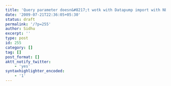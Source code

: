 ```yaml
---
title: 'Query parameter doesn&#8217;t wotk with Datapump import with NETWORK_LINK'
date: '2009-07-21T22:36:05+05:30'
status: draft
permalink: '/?p=255'
author: Sidhu
excerpt: ''
type: post
id: 255
category: []
tag: []
post_format: []
aktt_notify_twitter:
    - 'yes'
syntaxhighlighter_encoded:
    - '1'
---
```

<!DOCTYPE html PUBLIC "-//W3C//DTD HTML 4.0 Transitional//EN" "http://www.w3.org/TR/REC-html40/loose.dtd">
<?xml encoding="UTF-8">
